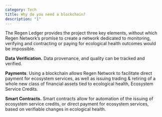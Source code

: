 ```yaml
---
category: Tech
title: Why do you need a blockchain?
description: "1"
---
```

The Regen Ledger provides the project three key elements, without which Regen Network’s promise to create a network dedicated to monitoring, verifying and contracting or paying for ecological health outcomes would be impossible.

**Data Verification.** Data provenance, and quality can be tracked and verified.

**Payments**. Using a blockchain allows Regen Network to facilitate direct payment for ecosystem services, as well as issuing trading & retiring of a whole new class of financial assets tied to ecological health, Ecosystem Service Credits.

**Smart Contracts.** Smart contracts allow for automation of the issuing of ecosystem service credits, or direct payment for ecosystem services, based on verifiable changes in ecological health.